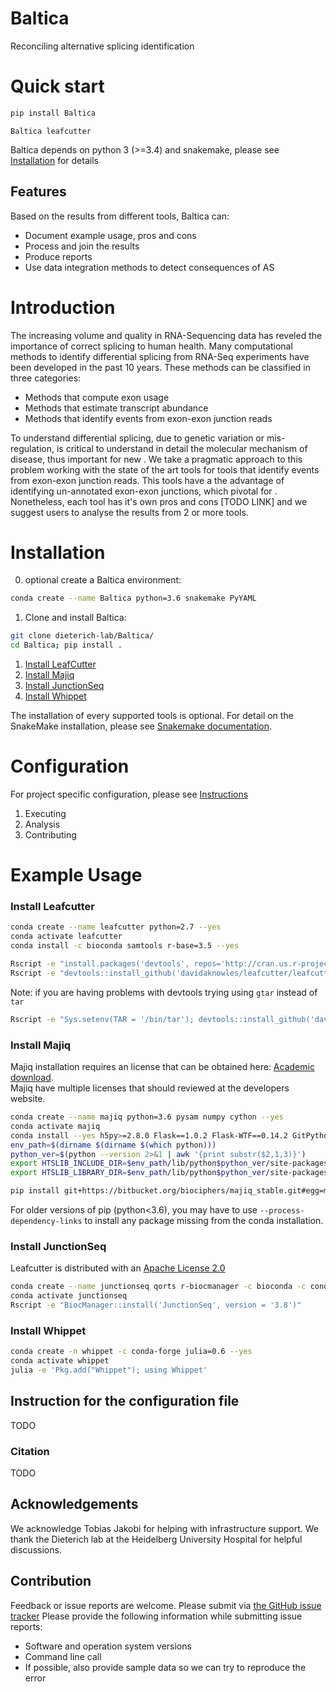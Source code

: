 # Baltica

Reconciling alternative splicing identification

# Quick start

```bash
pip install Baltica
```

`Baltica leafcutter ` 

Baltica depends on python 3 (>=3.4) and snakemake, please see [Installation](#installation) for details

## Features

Based on the results from different tools, Baltica can:

- Document example usage, pros and cons  
- Process and join the results  
- Produce reports  
- Use data integration methods to detect consequences of AS  

# Introduction 

The increasing volume and quality in RNA-Sequencing data has reveled the importance of correct splicing to human health.
Many computational methods to identify differential splicing from RNA-Seq experiments have been developed in the past 10
 years. These methods can be classified in three categories:
- Methods that compute exon usage  
- Methods that estimate transcript abundance  
- Methods that identify events from exon-exon junction reads   

To understand differential splicing, due to genetic variation or mis-regulation, is critical to understand in detail
 the molecular mechanism of disease, thus important for new . We take a pragmatic approach to this problem working with
 the state of the art tools for tools that identify events from exon-exon junction reads. This tools have a the 
 advantage of identifying un-annotated exon-exon junctions, which pivotal for . Nonetheless, each tool has it's own pros and cons [TODO LINK]
 and we suggest users to analyse the results from 2 or more tools.

# Installation

0) optional create a Baltica environment:

```bash
conda create --name Baltica python=3.6 snakemake PyYAML
```

1) Clone and install Baltica:  
 ```bash
git clone dieterich-lab/Baltica/  
cd Baltica; pip install .
```
1) [Install LeafCutter](#install-leafcutter)
1) [Install Majiq](#install-majiq)
1) [Install JunctionSeq](#install-junctionseq)
1) [Install Whippet](#instal-whippet)

The installation of every supported tools is optional. For detail on the SnakeMake installation, please see
 [Snakemake documentation](https://snakemake.readthedocs.io/en/stable/getting_started/installation.html).

# Configuration

For project specific configuration, please see [Instructions](#Instruction_for_the_configuration_file)

1) Executing 
1) Analysis
1) Contributing

# Example Usage


### Install Leafcutter
```bash
conda create --name leafcutter python=2.7 --yes
conda activate leafcutter
conda install -c bioconda samtools r-base=3.5 --yes

Rscript -e "install.packages('devtools', repos='http://cran.us.r-project.org')"
Rscript -e "devtools::install_github('davidaknowles/leafcutter/leafcutter')"
```
Note: if you are having problems with devtools trying using `gtar` instead of `tar`
```bash
Rscript -e "Sys.setenv(TAR = '/bin/tar'); devtools::install_github('davidaknowles/leafcutter/leafcutter')"
```


### Install Majiq

Majiq installation requires an license that can be obtained here:
[Academic download](https://majiq.biociphers.org/app_download/).   
Majiq have multiple licenses that should reviewed at the developers website.

```bash
conda create --name majiq python=3.6 pysam numpy cython --yes
conda activate majiq
conda install --yes h5py>=2.8.0 Flask==1.0.2 Flask-WTF==0.14.2 GitPython>=2.1.11 gunicorn==19.9.0 psutil>=5.4.8 h5py>=2.8.0 scipy>=1.1.0 
env_path=$(dirname $(dirname $(which python)))
python_ver=$(python --version 2>&1 | awk '{print substr($2,1,3)}')
export HTSLIB_INCLUDE_DIR=$env_path/lib/python$python_ver/site-packages/pysam/include/htslib/
export HTSLIB_LIBRARY_DIR=$env_path/lib/python$python_ver/site-packages/pysam/include/htslib/htslib/

pip install git+https://bitbucket.org/biociphers/majiq_stable.git#egg=majiq
```

For older versions of pip (python<3.6), you may have to use `--process-dependency-links` to install any package missing 
from the conda installation. 

### Install JunctionSeq
Leafcutter is distributed with an [Apache License 2.0](https://github.com/davidaknowles/leafcutter/blob/master/LICENSE)

```bash
conda create --name junctionseq qorts r-biocmanager -c bioconda -c conda-forge --yes  
conda activate junctionseq
Rscript -e "BiocManager::install('JunctionSeq', version = '3.8')"
```

### Install Whippet

```bash
conda create -n whippet -c conda-forge julia=0.6 --yes 
conda activate whippet
julia -e 'Pkg.add("Whippet"); using Whippet'
```

## Instruction for the configuration file
TODO

### Citation
TODO

## Acknowledgements

We acknowledge Tobias Jakobi for helping with infrastructure support. We thank the Dieterich lab at the Heidelberg 
University Hospital for helpful discussions. 

## Contribution

Feedback or issue reports are welcome. Please submit via [the GitHub issue tracker](https://github.com/dieterich-lab/Baltica/issues)
Please provide the following information while submitting issue reports:
- Software and operation system versions
- Command line call
- If possible, also provide sample data so we can try to reproduce the error